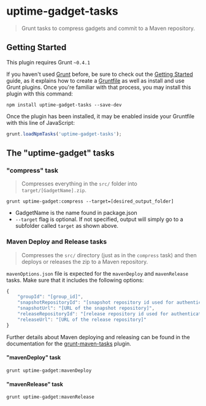 # uptime-gadget-tasks

> Grunt tasks to compress gadgets and commit to a Maven repository.

## Getting Started
This plugin requires Grunt `~0.4.1`

If you haven't used [Grunt](http://gruntjs.com/) before, be sure to check out the [Getting Started](http://gruntjs.com/getting-started) guide, as it explains how to create a [Gruntfile](http://gruntjs.com/sample-gruntfile) as well as install and use Grunt plugins. Once you're familiar with that process, you may install this plugin with this command:

```shell
npm install uptime-gadget-tasks --save-dev
```

Once the plugin has been installed, it may be enabled inside your Gruntfile with this line of JavaScript:

```js
grunt.loadNpmTasks('uptime-gadget-tasks');
```

## The "uptime-gadget" tasks

### "compress" task
> Compresses everything in the `src/` folder into `target/[GadgetName].zip`. 

```shell
grunt uptime-gadget:compress --target=[desired_output_folder]
```
- GadgetName is the name found in package.json
- `--target` flag is optional.  If not specified, output will simply go to a subfolder called `target` as shown above.

### Maven Deploy and Release tasks
> Compresses the `src/` directory (just as in the `compress` task) and then deploys or releases the zip to a Maven repository.

`mavenOptions.json` file is expected for the `mavenDeploy` and `mavenRelease` tasks.  Make sure that it includes the following options:
```js
{
	"groupId": "[group_id]",
	"snapshotRepositoryId": "[snapshot repository id used for authentication purposes, as pulled from ~/.m2/settings.xml]",
	"snapshotUrl": "[URL of the snapshot repository]",
	"releaseRepositoryId": "[release repository id used for authentication purposes, as pulled from ~/.m2/settings.xml]",
	"releaseUrl": "[URL of the release repository]"
}
```

Further details about Maven deploying and releasing can be found in the documentation for the [grunt-maven-tasks](https://github.com/smh/grunt-maven-tasks) plugin.

#### "mavenDeploy" task
```shell
grunt uptime-gadget:mavenDeploy
```

#### "mavenRelease" task
```shell
grunt uptime-gadget:mavenRelease
```
